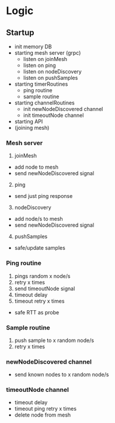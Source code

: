 
# Logic
## Startup
- init memory DB
- starting mesh server (grpc)
  - listen on joinMesh
  - listen on ping
  - listen on nodeDiscovery
  - listen on pushSamples
- starting timerRoutines
  - ping routine
  - sample routine
- starting channelRoutines
  - init newNodeDiscovered channel
  - init timeoutNode channel
- starting API
- (joining mesh)

### Mesh server
1. joinMesh
- add node to mesh
- send newNodeDiscovered signal
2. ping
- send just ping response
3. nodeDiscovery
- add node/s to mesh
- send newNodeDiscovered signal
4. pushSamples
- safe/update samples


### Ping routine
1. pings random x node/s
2. retry x times
3. send timeoutNode signal
4. timeout delay
5. timeout retry x times

- safe RTT as probe

### Sample routine
1. push sample to x random node/s
2. retry x times

### newNodeDiscovered channel
- send known nodes to x random node/s

### timeoutNode channel
- timeout delay
- timeout ping retry x times
- delete node from mesh